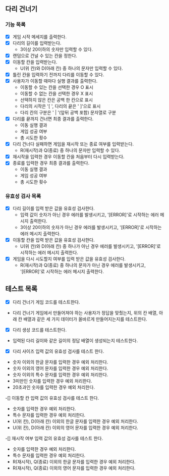 ## 다리 건너기

### 기능 목록

- [x] 게임 시작 메세지를 출력한다.
- [x] 다리의 길이를 입력받는다.
  - 3이상 20이하의 숫자만 입력할 수 있다.
- [x] 랜덤으로 건널 수 있는 칸을 정한다.
- [x] 이동할 칸을 입력받는다.
  - U(위 칸)와 D(아래 칸) 중 하나의 문자만 입력할 수 있다.
- [x] 틀린 칸을 입력하기 전까지 다리를 이동할 수 있다.
- [x] 사용자가 이동할 때마다 실행 결과를 출력한다.
  - 이동할 수 있는 칸을 선택한 경우 O 표시
  - 이동할 수 없는 칸을 선택한 경우 X 표시
  - 선택하지 않은 칸은 공백 한 칸으로 표시
  - 다리의 시작은 '[ ', 다리의 끝은 ' ]'으로 표시
  - 다리 칸의 구분은 ' | '(앞뒤 공백 포함) 문자열로 구분
- [x] 다리를 끝까지 건너면 최종 결과를 출력한다.
  - 이동 실행 결과
  - 게임 성공 여부
  - 총 시도한 횟수
- [x] 다리 건너다 실패하면 게임을 재시작 또는 종료 여부를 입력받는다.
  - R(재시작)과 Q(종료) 중 하나의 문자만 입력할 수 있다.
- [x] 재시작을 입력한 경우 이동할 칸을 처음부터 다시 입력받는다.
- [x] 종료를 입력한 경우 최종 결과를 출력한다.
  - 이동 실행 결과
  - 게임 성공 여부
  - 총 시도한 횟수

### 유효성 검사 목록

- [x] 다리 길이를 입력 받은 값을 유효성 검사한다.
  - 입력 값이 숫자가 아닌 경우 에러를 발생시키고, '[ERROR]'로 시작하는 에러 메시지 출력한다.
  - 3이상 20이하의 숫자가 아닌 경우 에러를 발생시키고, '[ERROR]'로 시작하는 에러 메시지 출력한다.
- [x] 이동할 칸을 입력 받은 값을 유효성 검사한다.
  - U(위 칸)와 D(아래 칸) 중 하나가 아닌 경우 에러를 발생시키고, '[ERROR]'로 시작하는 에러 메시지 출력한다.
- [x] 게임을 다시 시도할지 여부를 입력 받은 값을 유효성 검사한다.
  - R(재시작)과 Q(종료) 중 하나의 문자가 아닌 경우 에러를 발생시키고, '[ERROR]'로 시작하는 에러 메시지 출력한다.

## 테스트 목록

-[x] 다리 건너기 게임 코드를 테스트한다.

- 다리 건너기 게임에서 만들어져야 하는 사용자가 정답을 맞췄는지, 위의 칸 배열, 아래 칸 배열과 같은 세 가지 데이터가 올바르게 만들어지는지를 테스트한다.

-[x] 다리 생성 코드를 테스트한다.

- 입력된 다리 길이와 같은 길이의 정답 배열이 생성되는지 테스트한다.

-[x] 다리 사이즈 입력 값의 유효성 검사를 테스트 한다.

- 숫자 이외의 한글 문자를 입력한 경우 예외 처리한다.
- 숫자 이외의 영어 문자를 입력한 경우 예외 처리한다.
- 숫자 이외의 특수 문자를 입력한 경우 예외 처리한다.
- 3미만인 숫자를 입력한 경우 예외 처리한다.
- 20초과인 숫자를 입력한 경우 예외 처리한다.

-[] 이동할 칸 입력 값의 유효성 검사를 테스트 한다.

- 숫자를 입력한 경우 예외 처리한다.
- 특수 문자를 입력한 경우 예외 처리한다.
- U(위 칸), D(아래 칸) 이외의 한글 문자를 입력한 경우 예외 처리한다.
- U(위 칸), D(아래 칸) 이외의 영어 문자를 입력한 경우 예외 처리한다.

-[] 재시작 여부 입력 값의 유효성 검사를 테스트 한다.

- 숫자를 입력한 경우 예외 처리한다.
- 특수 문자를 입력한 경우 예외 처리한다.
- R(재시작), Q(종료) 이외의 한글 문자를 입력한 경우 예외 처리한다.
- R(재시작), Q(종료) 이외의 영어 문자를 입력한 경우 예외 처리한다.
